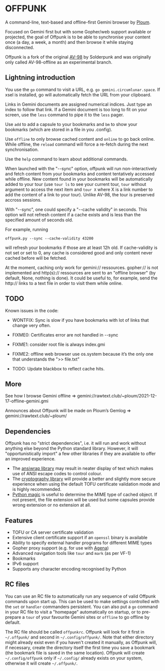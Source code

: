 # OFFPUNK

A command-line, text-based and offline-first Gemini browser by [Ploum](https://ploum.net).

Focused on Gemini first but with some Gopher/web support available or projected, the goal of Offpunk is to be able to synchronise your content once (a day, a week, a month) and then browse it while staying disconnected.

Offpunk is a fork of the original [AV-98](https://tildegit.org/solderpunk/AV-98) by Solderpunk and was originally only called AV-98-offline as an experimental branch.

## Lightning introduction

You use the `go` command to visit a URL, e.g. `go gemini.circumlunar.space`. If xsel is installed, go will automatically fetch the URL from your clipboard.

Links in Gemini documents are assigned numerical indices.  Just type an index to
follow that link. If a Gemini document is too long to fit on your screen, use the `less` command
to pipe it to the `less` pager.

Use `add` to add a capsule to your bookmarks and `bm` to show your bookmarks (which are stored in a file in you .config).

Use `offline` to only browse cached content and `online` to go back online. While offline, the `reload` command will force a re-fetch during the next synchronisation.

Use the `help` command to learn about additional commands.

When launched with the "--sync" option, offpunk will run non-interactively and fetch content from your bookmarks and content tentatively accessed while offline. New content found in your bookmarks will be automatically added to your tour (use `tour ls` to see your current tour, `tour` without argument to access the next item and `tour X` where X is a link number to add the content of a link to your tour). Unlike AV-98, the tour is preserved accross sessions.

With "--sync", one could specify a "--cache validity" in seconds. This option will not refresh content if a cache exists and is less than the specified amount of seconds old.

For example, running

`offpunk.py --sync --cache-validity 43200`

will refresh your bookmarks if those are at least 12h old. If cache-validity is not set or set to 0, any cache is considered good and only content never cached before will be fetched. 

At the moment, caching only work for gemini:// ressources. gopher:// is not implemented and http(s):// ressources are sent to an "offline browser" (by default, None, nothing is done). It could be useful to, for example, send the http:// links to a text file in order to visit them while online.

## TODO

Known issues in the code:
* WONTFIX: Sync is slow if you have bookmarks with lot of links that change very often.
* FIXME0: Certificates error are not handled in --sync
* FIXME1: consider root file is always index.gmi
* FIXME2: offline web browser use os.system because it’s the only one that understands the ">> file.txt"

* TODO: Update blackbox to reflect cache hits.


## More

See how I browse Gemini offline => gemini://rawtext.club/~ploum/2021-12-17-offline-gemini.gmi

Announces about Offpunk will be made on Ploum’s Gemlog  => gemini://rawtext.club/~ploum/


## Dependencies

Offpunk has no "strict dependencies", i.e. it will run and work without anything
else beyond the Python standard library.  However, it will "opportunistically
import" a few other libraries if they are available to offer an improved
experience.

* The [ansiwrap library](https://pypi.org/project/ansiwrap/) may result in
  neater display of text which makes use of ANSI escape codes to control colour.
* The [cryptography library](https://pypi.org/project/cryptography/) will
  provide a better and slightly more secure experience when using the default
  TOFU certificate validation mode and is highly recommended.
* [Python magic](https://github.com/ahupp/python-magic/) is useful to determine the MIME type of cached object. If not present, the file extension will be used but some capsules provide wrong extension or no extension at all.

## Features

* TOFU or CA server certificate validation
* Extensive client certificate support if an `openssl` binary is available
* Ability to specify external handler programs for different MIME types
* Gopher proxy support (e.g. for use with
  [Agena](https://tildegit.org/solderpunk/agena))
* Advanced navigation tools like `tour` and `mark` (as per VF-1)
* Bookmarks
* IPv6 support
* Supports any character encoding recognised by Python

## RC files

You can use an RC file to automatically run any sequence of valid Offpunk
commands upon start up.  This can be used to make settings controlled with the
`set` or `handler` commanders persistent.  You can also put a `go` command in
your RC file to visit a "homepage" automatically on startup, or to pre-prepare
a `tour` of your favourite Gemini sites or `offline` to go offline by default.

The RC file should be called `offpunkrc`.  Offpunk will look for it first in
`~/.offpunk/` and second in `~/.config/offpunk/`.  Note that either directory might
already exist even if you haven't created it manually, as Offpunk will, if
necessary, create the directory itself the first time you save a bookmark (the
bookmark file is saved in the same location).  Offpunk will create
`~/.config/offpunk` only if `~/.config/` already exists on your system, otherwise
it will create `~/.offpunk/`.
